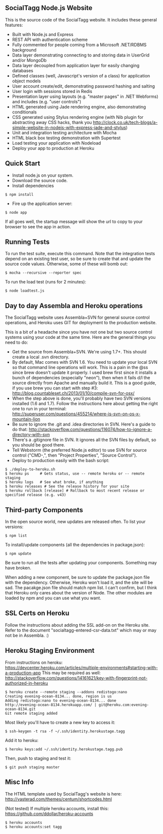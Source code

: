## SocialTagg Node.js Website

  This is the source code of the SocialTagg website.  It includes these general features:

   * Built with Node.js and Express
   * REST API with authentication scheme
   * Fully commented for people coming from a Microsoft .NET/RDBMS background
   * Data layer demonstrating connecting to and storing data in UserGrid and/or MongoDb
   * Data layer decoupled from application layer for easily changing databases
   * Defined classes (well, Javascript's version of a class) for application object models
   * User account create/edit, demonstrating password hashing and salting
   * User login with sessions stored in Redis
   * Presentation layer using layouts (e.g. "master pages" in .NET Webforms) and includes (e.g. "user controls")
   * HTML generated using Jade rendering engine, also demonstrating conditionals
   * CSS generated using Stylus rendering engine (with Nib plugin for abstracting away CSS hacks, thank you http://clock.co.uk/tech-blogs/a-simple-website-in-nodejs-with-express-jade-and-stylus)
   * Unit and integration testing architecture with Mocha
   * HTML black box testing demonstration with Supertest
   * Load testing your application with Nodeload
   * Deploy your app to production at Heroku

## Quick Start

   * Install node.js on your system.
   * Download the source code.
   * Install dependencies
   
    $ npm install

   * Fire up the application server:

    $ node app

   If all goes well, the startup message will show the url to copy to your browser to see the app in action.

## Running Tests

 To run the test suite, execute this command.  Note that the integration tests depend on an existing test 
 user, so be sure to create that and update the source code values.  Otherwise, some of these will bomb out:

    $ mocha --recursive --reporter spec

 To run the load test (runs for 2 minutes):

    $ node loadtest.js

## Day to day Assembla and Heroku operations

   The SocialTagg website uses Assembla+SVN for general source control operations, and Heroku uses GIT for
   deployment to the production website.
   
   This is a bit of a headache since you have not one but two source control systems using your code at the same
   time.  Here are the general things you need to do:
   
   * Get the source from Assembla+SVN.  We're using 1.7+.  This should create a local .svn directory.
   * By default, Mac comes with SVN 1.6.  You need to update your local SVN so that command line operations will work.  This is a pain in the @ss
    since brew doesn't update it properly.  I used brew first since it installs a bunch of dependencies (especially "neon"), then
    when it fails d/l the source directly from Apache and manually build it.  This is a good guide, if you use brew you can start
    with step #3: http://blog.countableset.ch/2013/01/10/compile-svn-for-osx/
   * When the step above is done, you'll probably have two SVN versions installed (1.6 and 1.7).  Follow the instructions
    here about getting the right one to run in your terminal: http://superuser.com/questions/455214/where-is-svn-on-os-x-mountain-lion
   * Be sure to ignore the .git and .idea directories in SVN.  Here's a guide to do that: http://stackoverflow.com/questions/116074/how-to-ignore-a-directory-with-svn
   * There's a .gitignore file in SVN.  It ignores all the SVN files by default, so you should be good there.
   * Tell Webstorm (the preferred Node.js editor) to use SVN for source control ("CMD-,", then "Project Properties", "Source Control").  
   * Deploy to production easily with the bash script:
   
    $ ./deploy-to-heroku.sh
    $ heroku ps     # Gets status, use -- remote heroku or -- remote staging
    $ heroku logs   # See what broke, if anything
    $ heroku releases # See the release history for your site
    $ heroku rollback [release] # Rollback to most recent release or specified release (e.g. v43)
    
## Third-party Components

  In the open source world, new updates are released often.  To list your versions:
  
    $ npm list
  
  To install/update components (all the dependencies in package.json):
  
    $ npm update
    
  Be sure to run all the tests after updating your components.  Something may have broken.
  
  When adding a new component, be sure to update the package.json file with the dependency.  Otherwise, Heroku won't
  load it, and the site will be sad.  The pacakge.json file should match npm list. I
  can't confirm, but I think that Heroku only cares about the version of Node.  The
  other modules are loaded by npm and you can use what you want.
  

## SSL Certs on Heroku

   Follow the instructions about adding the SSL add-on on the Heroku site.  Refer to the document "socialtagg-entered-csr-data.txt"
   which may or may not be in Assembla.  :)

## Heroku Staging Environment

  From instructions on heroku: https://devcenter.heroku.com/articles/multiple-environments#starting-with-a-production-app
  This may be required as well: http://stackoverflow.com/questions/14161621/key-with-fingerprint-not-authorized-in-heroku
   
    $ heroku create --remote staging --addons redistogo:nano
    Creating evening-ocean-8134... done, region is us
    Adding redistogo:nano to evening-ocean-8134... done
    http://evening-ocean-8134.herokuapp.com/ | git@heroku.com:evening-ocean-8134.git
    Git remote staging added
    
  Most likely you'll have to create a new key to access it:
  
    $ ssh-keygen -t rsa -f ~/.ssh/identity.herokustage.tagg
    
  Add it to heroku:
  
    $ heroku keys:add ~/.ssh/identity.herokustage.tagg.pub
    
  Then, push to staging and test it:
    
    $ git push staging master
    

## Misc Info

  The HTML template used by SocialTagg's website is here: http://vasterad.com/themes/centum/shortcodes.html
  
  (Not tested) If multiple heroku accounts, install this: https://github.com/ddollar/heroku-accounts
  
    $ heroku accounts
    $ heroku accounts:set tagg

